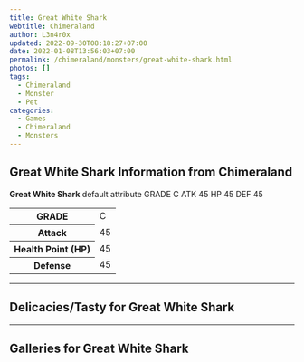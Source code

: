 ```yaml
---
title: Great White Shark
webtitle: Chimeraland
author: L3n4r0x
updated: 2022-09-30T08:18:27+07:00
date: 2022-01-08T13:56:03+07:00
permalink: /chimeraland/monsters/great-white-shark.html
photos: []
tags:
  - Chimeraland
  - Monster
  - Pet
categories:
  - Games
  - Chimeraland
  - Monsters
---
```


<section id="bootstrap-wrapper"><link rel="stylesheet" href="https://cdn.statically.io/gh/dimaslanjaka/Web-Manajemen/40ac3225/css/bootstrap-4.5-wrapper.css"/><h1>Great White Shark Information from Chimeraland</h1><p><b>Great White Shark</b> default attribute GRADE C ATK 45 HP 45 DEF 45<table><tr><th>GRADE</th><td>C</td></tr><tr><th>Attack</th><td>45</td></tr><tr><th>Health Point (HP)</th><td>45</td></tr><tr><th>Defense</th><td>45</td></tr></table></p><hr/><h2>Delicacies/Tasty for Great White Shark</h2><hr/><div id="gallery"><h2>Galleries for Great White Shark</h2><div class="row"></div></div></section>